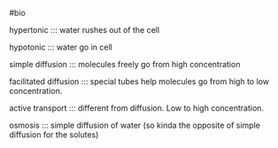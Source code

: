 #bio 

hypertonic ::: water rushes out of the cell

hypotonic ::: water go in cell

simple diffusion ::: molecules freely go from high concentration

facilitated diffusion ::: special tubes help molecules go from high to low concentration.

active transport ::: different from diffusion. Low to high concentration.

osmosis ::: simple diffusion of water (so kinda the opposite of simple diffusion for the solutes)



